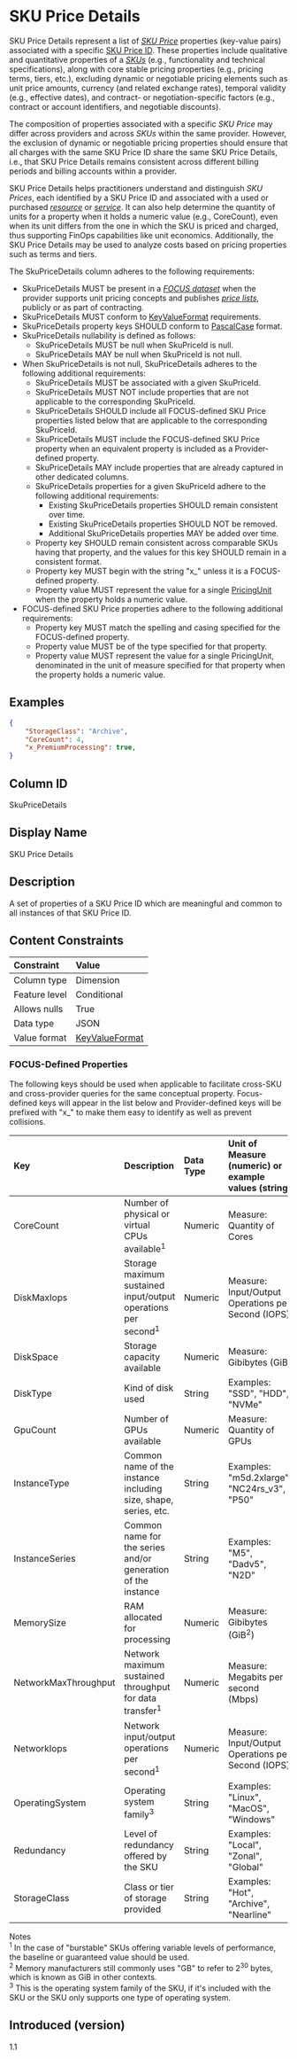 # SKU Price Details

SKU Price Details represent a list of [*SKU Price*](#glossary:sku-price) properties (key-value pairs) associated with a specific [SKU Price ID](#skupriceid). These properties include qualitative and quantitative properties of a [*SKUs*](#glossary:sku) (e.g., functionality and technical specifications), along with core stable pricing properties (e.g., pricing terms, tiers, etc.), excluding dynamic or negotiable pricing elements such as unit price amounts, currency (and related exchange rates), temporal validity (e.g., effective dates), and contract- or negotiation-specific factors (e.g., contract or account identifiers, and negotiable discounts).

The composition of properties associated with a specific *SKU Price* may differ across providers and across *SKUs* within the same provider. However, the exclusion of dynamic or negotiable pricing properties should ensure that all charges with the same SKU Price ID share the same SKU Price Details, i.e., that SKU Price Details remains consistent across different billing periods and billing accounts within a provider.

SKU Price Details helps practitioners understand and distinguish *SKU Prices*, each identified by a SKU Price ID and associated with a used or purchased [*resource*](#glossary:resource) or [*service*](#glossary:service). It can also help determine the quantity of units for a property when it holds a numeric value (e.g., CoreCount), even when its unit differs from the one in which the SKU is priced and charged, thus supporting FinOps capabilities like unit economics. Additionally, the SKU Price Details may be used to analyze costs based on pricing properties such as terms and tiers.

The SkuPriceDetails column adheres to the following requirements:

* SkuPriceDetails MUST be present in a [*FOCUS dataset*](#glossary:FOCUS-dataset) when the provider supports unit pricing concepts and publishes [*price lists*](#glossary:price-list), publicly or as part of contracting.
* SkuPriceDetails MUST conform to [KeyValueFormat](#key-valueformat) requirements.
* SkuPriceDetails property keys SHOULD conform to [PascalCase](#glossary:pascalcase) format.
* SkuPriceDetails nullability is defined as follows:
  * SkuPriceDetails MUST be null when SkuPriceId is null.
  * SkuPriceDetails MAY be null when SkuPriceId is not null.
* When SkuPriceDetails is not null, SkuPriceDetails adheres to the following additional requirements:
  * SkuPriceDetails MUST be associated with a given SkuPriceId.
  * SkuPriceDetails MUST NOT include properties that are not applicable to the corresponding SkuPriceId.
  * SkuPriceDetails SHOULD include all FOCUS-defined SKU Price properties listed below that are applicable to the corresponding SkuPriceId.
  * SkuPriceDetails MUST include the FOCUS-defined SKU Price property when an equivalent property is included as a Provider-defined property.
  * SkuPriceDetails MAY include properties that are already captured in other dedicated columns.
  * SkuPriceDetails properties for a given SkuPriceId adhere to the following additional requirements:
    * Existing SkuPriceDetails properties SHOULD remain consistent over time.
    * Existing SkuPriceDetails properties SHOULD NOT be removed.
    * Additional SkuPriceDetails properties MAY be added over time.
  * Property key SHOULD remain consistent across comparable SKUs having that property, and the values for this key SHOULD remain in a consistent format.
  * Property key MUST begin with the string "x_" unless it is a FOCUS-defined property.
  * Property value MUST represent the value for a single [PricingUnit](#pricingunit) when the property holds a numeric value.
* FOCUS-defined SKU Price properties adhere to the following additional requirements:
  * Property key MUST match the spelling and casing specified for the FOCUS-defined property.
  * Property value MUST be of the type specified for that property.
  * Property value MUST represent the value for a single PricingUnit, denominated in the unit of measure specified for that property when the property holds a numeric value.

## Examples

```json
{
    "StorageClass": "Archive",
    "CoreCount": 4,
    "x_PremiumProcessing": true,
}
```

## Column ID

SkuPriceDetails

## Display Name

SKU Price Details

## Description

A set of properties of a SKU Price ID which are meaningful and common to all instances of that SKU Price ID.

## Content Constraints

| Constraint    | Value                              |
| :------------ | :--------------------------------- |
| Column type   | Dimension                          |
| Feature level | Conditional                        |
| Allows nulls  | True                               |
| Data type     | JSON                               |
| Value format  | [KeyValueFormat](#key-valueformat) |

### FOCUS-Defined Properties

The following keys should be used when applicable to facilitate cross-SKU and cross-provider queries for the same conceptual property. Focus-defined keys will appear in the list below and Provider-defined keys will be prefixed with "x_" to make them easy to identify as well as prevent collisions.

| Key                      | Description                                                              | Data Type        | Unit of Measure (numeric) or example values (string)  |
| :----------------------- | :----------------------------------------------------------------------- | :--------------- | :---------------------------------------------------- |
| CoreCount                | Number of physical or virtual CPUs available<sup>1</sup>                 | Numeric          | Measure: Quantity of Cores                            |
| DiskMaxIops              | Storage maximum sustained input/output operations per second<sup>1</sup> | Numeric          | Measure: Input/Output Operations per Second (IOPS)    |
| DiskSpace                | Storage capacity available                                               | Numeric          | Measure: Gibibytes (GiB)                              |
| DiskType                 | Kind of disk used                                                        | String           | Examples: "SSD", "HDD", "NVMe"                        |
| GpuCount                 | Number of GPUs available                                                 | Numeric          | Measure: Quantity of GPUs                             |
| InstanceType             | Common name of the instance including size, shape, series, etc.          | String           | Examples: "m5d.2xlarge", "NC24rs_v3", "P50"           |
| InstanceSeries           | Common name for the series and/or generation of the instance             | String           | Examples: "M5", "Dadv5", "N2D"                        |
| MemorySize               | RAM allocated for processing                                             | Numeric          | Measure: Gibibytes (GiB<sup>2</sup>)                  |
| NetworkMaxThroughput     | Network maximum sustained throughput for data transfer<sup>1</sup>       | Numeric          | Measure: Megabits per second (Mbps)                   |
| NetworkIops              | Network input/output operations per second<sup>1</sup>                   | Numeric          | Measure: Input/Output Operations per Second (IOPS)    |
| OperatingSystem          | Operating system family<sup>3</sup>                                      | String           | Examples: "Linux", "MacOS", "Windows"                 |
| Redundancy               | Level of redundancy offered by the SKU                                   | String           | Examples: "Local", "Zonal", "Global"                  |
| StorageClass             | Class or tier of storage provided                                        | String           | Examples: "Hot", "Archive", "Nearline"                |

Notes
<br><sup>1</sup> In the case of "burstable" SKUs offering variable levels of performance, the baseline or guaranteed value should be used.
<br><sup>2</sup> Memory manufacturers still commonly uses "GB" to refer to 2<sup>30</sup> bytes, which is known as GiB in other contexts.
<br><sup>3</sup> This is the operating system family of the SKU, if it's included with the SKU or the SKU only supports one type of operating system.

## Introduced (version)

1.1
